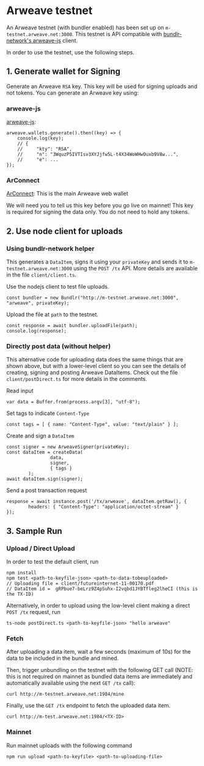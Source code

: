 # Arweave testnet

An Arweave testnet (with bundler enabled) has been set up on `m-testnet.arweave.net:3000`. This testnet is API compatible with [bundlr-network's arweave-js](https://github.com/Bundlr-Network/js-client) client. 

In order to use the testnet, use the following steps. 

## 1. Generate wallet for Signing
Generate an Arweave `RSA` key. This key will be used for signing uploads and not tokens. You can generate an Arweave key using: 
### arweave-js

[arweave-js](https://github.com/ArweaveTeam/arweave-js#create-a-new-wallet-and-private-key): 
```
arweave.wallets.generate().then((key) => {
    console.log(key);
    // {
    //     "kty": "RSA",
    //     "n": "3WquzP5IVTIsv3XYJjfw5L-t4X34WoWHwOuxb9V8w...",
    //     "e": ...
});
```

### ArConnect
[ArConnect](https://www.arconnect.io/): This is the main Arweave web wallet

We will need you to tell us this key before you go live on mainnet! This key is required for signing the data only. You do not need to hold any tokens.

## 2. Use node client for uploads 

### Using bundlr-network helper

This generates a `DataItem`, signs it using your `privateKey` and sends it to `m-testnet.arweave.net:3000` using the `POST /tx` API. More details are available in the file `client/client.ts`.

Use the nodejs client to test file uploads. 
```
const bundler = new Bundlr("http://m-testnet.arweave.net:3000", "arweave", privateKey);
```

Upload the file at `path` to the testnet. 
```
const response = await bundler.uploadFile(path);
console.log(response);
```

### Directly post data (without helper)
This alternative code for uploading data does the same things that are shown above, but with a lower-level client so you can see the details of creating, signing and posting Arweave DataItems. Check out the file `client/postDirect.ts` for more details in the comments. 

Read input
```
var data = Buffer.from(process.argv[3], "utf-8");
```

Set tags to indicate `Content-Type`
```
const tags = [ { name: "Content-Type", value: "text/plain" } ];
```

Create and sign a `DataItem`
```
const signer = new ArweaveSigner(privateKey);
const dataItem = createData(
                data,
                signer,
                { tags }
        );
await dataItem.sign(signer);
```

Send a post transaction request
```
response = await instance.post('/tx/arweave', dataItem.getRaw(), {
        headers: { "Content-Type": "application/octet-stream" }
});
```

## 3. Sample Run

### Upload / Direct Upload

In order to test the default client, run
```
npm install
npm test <path-to-keyfile-json> <path-to-data-tobeuploaded>
// Uploading file = client/futureinternet-11-00170.pdf
// DataItem id =  gRPbue7-beLrz9Z4pSuhx-I2vqbd1JYBTfleg2lheCI (this is the TX-ID)
```

Alternatively, in order to upload using the low-level client making a direct `POST /tx` request, run
```
ts-node postDirect.ts <path-to-keyfile-json> "hello arweave"
```

### Fetch

After uploading a data item, wait a few seconds (maximum of 10s) for the data to be included in the bundle and mined. 
 
Then, trigger unbundling on the testnet with the following GET call (NOTE: this is not required on mainnet as bundled data items are immediately and automatically available using the next `GET /tx` call): 

```
curl http://m-testnet.arweave.net:1984/mine
```

Finally, use the `GET /tx` endpoint to fetch the uploaded data item. 
```
curl http://m-test.arweave.net:1984/<TX-ID>
```

### Mainnet
Run mainnet uploads with the following command
```
npm run upload <path-to-keyfile> <path-to-uploading-file>
```
